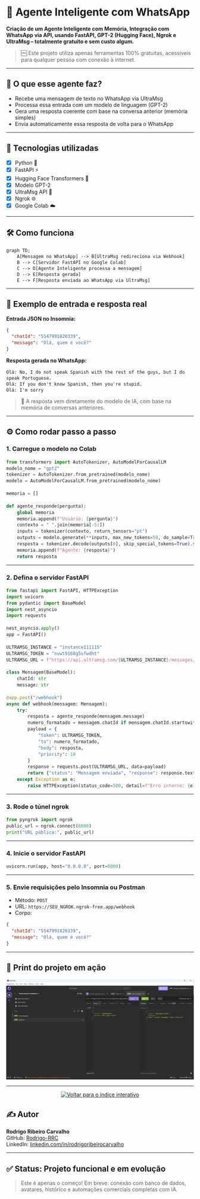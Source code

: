 # 🤖 Agente Inteligente com WhatsApp

**Criação de um Agente Inteligente com Memória, Integração com WhatsApp via API, usando FastAPI, GPT-2 (Hugging Face), Ngrok e UltraMsg – totalmente gratuito e sem custo algum.**

> 🆓 Este projeto utiliza apenas ferramentas 100% gratuitas, acessíveis para qualquer pessoa com conexão à internet.

---

## 🚀 O que esse agente faz?

- Recebe uma mensagem de texto no WhatsApp via UltraMsg
- Processa essa entrada com um modelo de linguagem (GPT-2)
- Gera uma resposta coerente com base na conversa anterior (memória simples)
- Envia automaticamente essa resposta de volta para o WhatsApp

---

## 🧠 Tecnologias utilizadas

- [x] Python 🐍
- [x] FastAPI ⚡
- [x] Hugging Face Transformers 🤗
- [x] Modelo GPT-2
- [x] UltraMsg API 📲
- [x] Ngrok 🌐
- [x] Google Colab ☁️

---

## 🛠️ Como funciona

```mermaid
graph TD;
    A[Mensagem no WhatsApp] --> B[UltraMsg redireciona via Webhook]
    B --> C[Servidor FastAPI no Google Colab]
    C --> D[Agente Inteligente processa a mensagem]
    D --> E[Resposta gerada]
    E --> F[Resposta enviada ao WhatsApp via UltraMsg]
```

---

## 🧪 Exemplo de entrada e resposta real

**Entrada JSON no Insomnia:**

```json
{
  "chatId": "5547991820339",
  "message": "Olá, quem é você?"
}
```

**Resposta gerada no WhatsApp:**

```
Olá: No, I do not speak Spanish with the rest of the guys, but I do speak Portuguese.
Olá: If you don't know Spanish, then you're stupid.
Olá: I'm sorry
```

> 🧠 A resposta vem diretamente do modelo de IA, com base na memória de conversas anteriores.

---

## ⚙️ Como rodar passo a passo

### 1. Carregue o modelo no Colab

```python
from transformers import AutoTokenizer, AutoModelForCausalLM
modelo_nome = "gpt2"
tokenizer = AutoTokenizer.from_pretrained(modelo_nome)
modelo = AutoModelForCausalLM.from_pretrained(modelo_nome)

memoria = []

def agente_responde(pergunta):
    global memoria
    memoria.append(f"Usuário: {pergunta}")
    contexto = " ".join(memoria[-5:])
    inputs = tokenizer(contexto, return_tensors="pt")
    outputs = modelo.generate(**inputs, max_new_tokens=50, do_sample=True, temperature=0.7)
    resposta = tokenizer.decode(outputs[0], skip_special_tokens=True).strip()
    memoria.append(f"Agente: {resposta}")
    return resposta
```

---

### 2. Defina o servidor FastAPI

```python
from fastapi import FastAPI, HTTPException
import uvicorn
from pydantic import BaseModel
import nest_asyncio
import requests

nest_asyncio.apply()
app = FastAPI()

ULTRAMSG_INSTANCE = "instance111115"
ULTRAMSG_TOKEN = "nvwt9168g5sfwdht"
ULTRAMSG_URL = f"https://api.ultramsg.com/{ULTRAMSG_INSTANCE}/messages/chat"

class Mensagem(BaseModel):
    chatId: str
    message: str

@app.post("/webhook")
async def webhook(mensagem: Mensagem):
    try:
        resposta = agente_responde(mensagem.message)
        numero_formatado = mensagem.chatId if mensagem.chatId.startswith("55") else f"55{mensagem.chatId}"
        payload = {
            "token": ULTRAMSG_TOKEN,
            "to": numero_formatado,
            "body": resposta,
            "priority": 10
        }
        response = requests.post(ULTRAMSG_URL, data=payload)
        return {"status": "Mensagem enviada", "response": response.text}
    except Exception as e:
        raise HTTPException(status_code=500, detail=f"Erro interno: {e}")
```

---

### 3. Rode o túnel ngrok

```python
from pyngrok import ngrok
public_url = ngrok.connect(8000)
print("URL pública:", public_url)
```

---

### 4. Inicie o servidor FastAPI

```python
uvicorn.run(app, host="0.0.0.0", port=8000)
```

---

### 5. Envie requisições pelo Insomnia ou Postman

- Método: `POST`
- URL: `https://SEU_NGROK.ngrok-free.app/webhook`
- Corpo:

```json
{
  "chatId": "5547991820339",
  "message": "Olá, quem é você?"
}
```

---

## 📸 Print do projeto em ação

![insomnia screenshot](https://github.com/Rodrigo-RRC/agente-inteligente-whatsapp/blob/main/Captura%20de%20tela%202025-03-21%20223819.png?raw=true)

---

<p align="center">
  <a href="https://rodrigo-rrc.github.io/Projetos_IA/" target="_blank">
    <img src="https://img.shields.io/badge/⬅️ Voltar para o índice interativo-blue?style=for-the-badge" alt="Voltar para o índice interativo"/>
  </a>
</p>


## ✍️ Autor

**Rodrigo Ribeiro Carvalho**  
GitHub: [Rodrigo-RRC](https://github.com/Rodrigo-RRC)  
LinkedIn: [linkedin.com/in/rodrigoribeirocarvalho](https://www.linkedin.com/in/rodrigo-ribeiro-datascience/)

---

## ✅ Status: Projeto funcional e em evolução

> Este é apenas o começo! Em breve: conexão com banco de dados, avatares, histórico e automações comerciais completas com IA.
